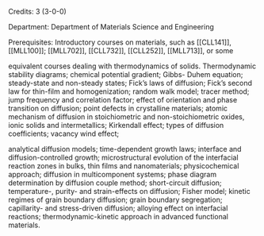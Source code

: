 Credits: 3 (3-0-0)

Department: Department of Materials Science and Engineering

Prerequisites: Introductory courses on materials, such as [[CLL141]], [[MLL100]]; [[MLL702]], [[CLL732]], [[CLL252]], [[MLL713]], or some

equivalent courses dealing with thermodynamics of solids. Thermodynamic stability diagrams; chemical potential gradient; Gibbs- Duhem equation; steady-state and non-steady states; Fick’s laws of diffusion; Fick’s second law for thin-film and homogenization; random walk model; tracer method; jump frequency and correlation factor; effect of orientation and phase transition on diffusion; point defects in crystalline materials; atomic mechanism of diffusion in stoichiometric and non-stoichiometric oxides, ionic solids and intermetallics; Kirkendall effect; types of diffusion coefficients; vacancy wind effect;

analytical diffusion models; time-dependent growth laws; interface and diffusion-controlled growth; microstructural evolution of the interfacial reaction zones in bulks, thin films and nanomaterials; physicochemical approach; diffusion in multicomponent systems; phase diagram determination by diffusion couple method; short-circuit diffusion; temperature-, purity- and strain-effects on diffusion; Fisher model; kinetic regimes of grain boundary diffusion; grain boundary segregation; capillarity- and stress-driven diffusion; alloying effect on interfacial reactions; thermodynamic-kinetic approach in advanced functional materials.